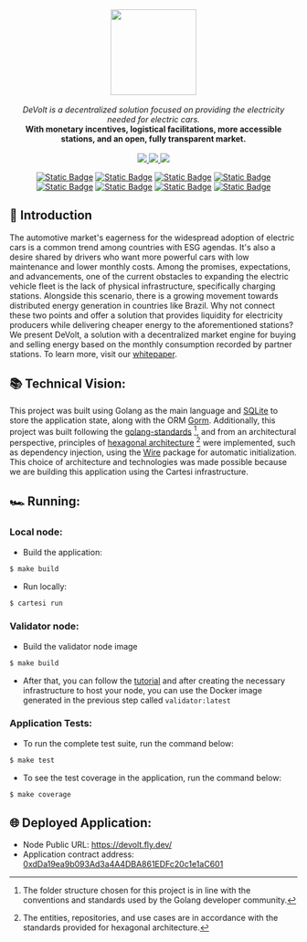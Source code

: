 
<div align="center">
<img src="https://github.com/Mugen-Builders/.github/assets/153661799/7ed08d4c-89f4-4bde-a635-0b332affbd5d" width="150" height="150">
</div>
<br>
<div align="center">
<i>DeVolt is a decentralized solution focused on providing the electricity needed for electric cars.</i>
</div>
<div align="center">
<b>With monetary incentives, logistical facilitations, more accessible stations, and an open, fully transparent market.</b>
</div>
<br>
<div align="center">
</a> <a href="https://mugen-builders.github.io/devolt/">
<img src="https://img.shields.io/badge/devolt-Website-85EA51"/> </a>
<a href="https://x.com/ddevolt/">
<img src="https://img.shields.io/twitter/follow/ddevolt?style=social"/>
</a> <a href="https://mugen-builders.github.io/devolt/">
<img src="https://img.shields.io/badge/docs-Website-yellow"/> </a>

<a href="https://docs.cartesi.io/cartesi-rollups/">![Static Badge](https://img.shields.io/badge/cartesi-1.3.0-5bd1d7)</a>
<a href="https://docs.cartesi.io/cartesi-rollups/1.3/quickstart/">![Static Badge](https://img.shields.io/badge/cartesi--cli-0.15.0-5bd1d7)</a>
<a href="https://pkg.go.dev/github.com/calindra/nonodo">![Static Badge](https://img.shields.io/badge/nonodo-1.1.1-blue)</a>
<a href="https://pkg.go.dev/github.com/gligneul/rollmelette">![Static Badge](https://img.shields.io/badge/rollmelette-0.1.1-yellow)</a>
<a href="https://book.getfoundry.sh/getting-started/installation">![Static Badge](https://img.shields.io/badge/foundry-0.2.0-red)</a>
<a href="https://pkg.go.dev/gorm.io/driver/sqlite@v1.5.6">![Static Badge](https://img.shields.io/badge/sqlite-1.5.6-blue)</a>
<a href="https://pkg.go.dev/gorm.io/gorm@v1.25.10">![Static Badge](https://img.shields.io/badge/gorm-1.25.10-blue)</a>
<a href="https://pkg.go.dev/github.com/google/wire@v0.6.0">![Static Badge](https://img.shields.io/badge/wire-0.6.0-blue)</a>
</div>

## 🔋 Introduction

The automotive market's eagerness for the widespread adoption of electric cars is a common trend among countries with ESG agendas. It's also a desire shared by drivers who want more powerful cars with low maintenance and lower monthly costs. Among the promises, expectations, and advancements, one of the current obstacles to expanding the electric vehicle fleet is the lack of physical infrastructure, specifically charging stations. Alongside this scenario, there is a growing movement towards distributed energy generation in countries like Brazil. Why not connect these two points and offer a solution that provides liquidity for electricity producers while delivering cheaper energy to the aforementioned stations? We present DeVolt, a solution with a decentralized market engine for buying and selling energy based on the monthly consumption recorded by partner stations. To learn more, visit our [whitepaper](https://mugen-builders.github.io/devolt/).

## 📚 Technical Vision:
This project was built using Golang as the main language and [SQLite](https://www.sqlite.org/) to store the application state, along with the ORM [Gorm](https://gorm.io/). Additionally, this project was built following the [golang-standards](https://github.com/golang-standards/project-layout) [^1], and from an architectural perspective, principles of [hexagonal architecture](https://netflixtechblog.com/ready-for-changes-with-hexagonal-architecture-b315ec967749) [^2] were implemented, such as dependency injection, using the [Wire](https://github.com/google/wire) package for automatic initialization. This choice of architecture and technologies was made possible because we are building this application using the Cartesi infrastructure.

## 🏎️ Running:
### Local node:
- Build the application:

```bash
$ make build
```

- Run locally:

```bash
$ cartesi run
```

### Validator node:
- Build the validator node image
```bash
$ make build
```
- After that, you can follow the [tutorial](https://docs.cartesi.io/cartesi-rollups/1.3/deployment/self-hosted/#hosting-the-node) and after creating the necessary infrastructure to host your node, you can use the Docker image generated in the previous step called `validator:latest`

### Application Tests:
- To run the complete test suite, run the command below:

```bash
$ make test
```

- To see the test coverage in the application, run the command below:
```bash
$ make coverage
```

## 🌐 Deployed Application:
- Node Public URL: https://devolt.fly.dev/
- Application contract address: [0xdDa19ea9b093Ad3a4A4DBA861EDFc20c1e1aC601](https://sepolia.arbiscan.io/address/0xdda19ea9b093ad3a4a4dba861edfc20c1e1ac601)

[^1]: The folder structure chosen for this project is in line with the conventions and standards used by the Golang developer community.

[^2]: The entities, repositories, and use cases are in accordance with the standards provided for hexagonal architecture.
